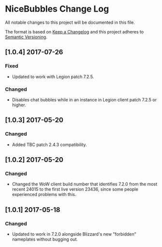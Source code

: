 # NiceBubbles Change Log
All notable changes to this project will be documented in this file.

The format is based on [Keep a Changelog](http://keepachangelog.com/) 
and this project adheres to [Semantic Versioning](http://semver.org/).

## [1.0.4] 2017-07-26
### Fixed
- Updated to work with Legion patch 7.2.5.

### Changed
- Disables chat bubbles while in an instance in Legion client patch 7.2.5 or higher.

## [1.0.3] 2017-05-20
### Changed
- Added TBC patch 2.4.3 compatibility.

## [1.0.2] 2017-05-20
### Changed
- Changed the WoW client build number that identifies 7.2.0 from the most recent 24015 to the first live version 23436, since some people experienced problems with this. 

## [1.0.1] 2017-05-18
### Changed
- Updated to work in 7.2.0 alongside Blizzard's new "forbidden" nameplates without bugging out. 

